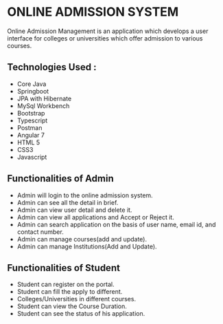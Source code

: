 # ONLINE ADMISSION SYSTEM

Online Admission Management is an application which develops a user interface for colleges or universities which offer admission to various courses.

## Technologies Used :
- Core Java
- Springboot
- JPA with Hibernate
- MySql Workbench
- Bootstrap
- Typescript
- Postman
- Angular 7
- HTML 5
- CSS3
- Javascript

## Functionalities of Admin
- Admin will login to the online admission system.
- Admin can see all the detail in brief.
- Admin can view user detail and delete it.
- Admin can view all applications and Accept or Reject it. 
- Admin can search application on the basis of user name, email id, and contact number.
- Admin can manage courses(add and update).
- Admin can manage Institutions(Add and Update).

## Functionalities of Student
- Student can register on the portal.
- Student can fill the apply to different.
- Colleges/Universities in different courses.
- Student can view the Course Duration.
- Student can see the status of his application.




